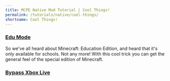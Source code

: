 ```yaml
---
title: MCPE Native Mod Tutorial | Cool Things!
permalink: /tutorials/native/cool-things/
shortname: Cool Things!
---
```


### [Edu Mode](enable-edu-mode/)  
So we've all heard about Minecraft: Education Edition, and heard that it's only available for schools. Not any more!
With this cool trick you can get the general feel of the special edition of Minecraft.

### [Bypass Xbox Live](bypass-xbl/)  
